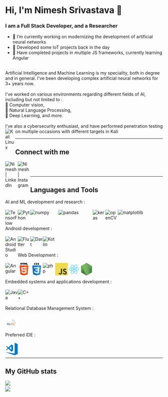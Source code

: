 # Hi, I'm Nimesh Srivastava 🤠

### I am a Full Stack Developer, and a Researcher
- 🔭 I’m currently working on modernizing the development of artificial neural networks
- 🦖 Developed some IoT projects back in the day
- 🌱 Have completed projects in multiple JS frameworks, currently learning Angular

<br>
Artificial Intelligence and Machine Learning is my speciality, both in degree and in general. I've been developing complex artificial neural networks for 3+ years now.  <br>
<br>
I've worked on various environments regarding different fields of AI, including but not limited to :<br>
      🥇 Computer vision,<br>
      🥈 Natural Language Processing,<br>
      🥉 Deep Learning, and more.

<br>
<br>
I've also a cybersecurity enthusiast, and have performed penetration testing on multiple occasions with different targets in Kali<img align="left" alt="Kali Linux" width="32px" src="https://img.icons8.com/color/2x/kali-linux.png">

<br>

***

## Connect with me
[<img align="left" alt="Nimesh | LinkedIn" width="40px" src="https://img.icons8.com/fluent/72/linkedin.png">](https://www.linkedin.com/in/nimesh-srivastava-927b56129)
[<img align="left" alt="Nimesh | Instagram" width="40px" src="https://img.icons8.com/fluent/72/instagram-new.png">](https://www.instagram.com/nimesh_srivastava/)

<br>
<br>

***

## Languages and Tools
AI and ML development and research :
<br>
<br>
<img align="left" alt="TensorFlow" width="40px" src="https://img.icons8.com/color/2x/tensorflow.png">
<img align="left" alt="Python" width="40px" src="https://img.icons8.com/color/72/python.png">
<img align="left" alt="numpy" width="90px" src="https://upload.wikimedia.org/wikipedia/commons/thumb/3/31/NumPy_logo_2020.svg/640px-NumPy_logo_2020.svg.png">
<img align="left" alt="pandas" width="110px" src="https://www.kindpng.com/picc/m/574-5747046_python-pandas-logo-transparent-hd-png-download.png">
<img align="left" alt="keras" width="40px" src="https://upload.wikimedia.org/wikipedia/commons/thumb/a/ae/Keras_logo.svg/512px-Keras_logo.svg.png">
<img align="left" alt="openCV" width="40px" src="https://pics.freeicons.io/uploads/icons/png/2084117441551941714-512.png">
<img align="left" alt="matplotlib" width="120px" src="https://matplotlib.org/3.1.1/_static/logo2_compressed.svg">
<br><br><br>
Android development :
<br>
<br>
<img align="left" alt="Android Studio" width="40px" src="https://img.icons8.com/plasticine/72/android-os.png">
<img align="left" alt="Flutter" width="40px" src="https://img.icons8.com/color/72/flutter.png">
<img align="left" alt="Dart" width="40px" src="https://img.icons8.com/color/2x/dart.png">
<img align="left" alt="Kotlin" width="40px" src="https://img.icons8.com/color/72/kotlin.png">
<br><br><br>
Web Development :
<br>
<br>
<img align="left" alt="Angular" width="40px" src="https://img.icons8.com/color/72/angularjs.png">
<img align="left" alt="HTML5" width="40px" src="https://raw.githubusercontent.com/github/explore/80688e429a7d4ef2fca1e82350fe8e3517d3494d/topics/html/html.png">
<img align="left" alt="CSS" width="40px" src="https://raw.githubusercontent.com/github/explore/80688e429a7d4ef2fca1e82350fe8e3517d3494d/topics/css/css.png">
<img align="left" alt="php" width="40px" src="https://img.icons8.com/officel/2x/php-logo.png">
<img align="left" alt="JavaScript" width="40px"  src="https://raw.githubusercontent.com/github/explore/80688e429a7d4ef2fca1e82350fe8e3517d3494d/topics/javascript/javascript.png">
<img align="left" alt="React" width="40px" src="https://raw.githubusercontent.com/github/explore/80688e429a7d4ef2fca1e82350fe8e3517d3494d/topics/react/react.png">
<img align="left" alt="Node.js" width="40px"  src="https://raw.githubusercontent.com/github/explore/80688e429a7d4ef2fca1e82350fe8e3517d3494d/topics/nodejs/nodejs.png">
<br><br><br>
Embedded systems and applications development :
<br>
<br>
<img align="left" alt="Java" width="40px" src="https://img.icons8.com/color/72/java-coffee-cup-logo.png">
<img align="left" alt="C++" width="40px" src="https://img.icons8.com/color/72/c-plus-plus-logo.png">
<br><br><br>
Relational Database Management System :
<br>
<br>
<img align="left" alt="MySQL" width="40px" src="https://raw.githubusercontent.com/github/explore/80688e429a7d4ef2fca1e82350fe8e3517d3494d/topics/mysql/mysql.png">
<br><br><br>
Preferred IDE :
<br>
<br>
<img align="left" alt="Visual Studio Code" width="40px"  src="https://raw.githubusercontent.com/github/explore/80688e429a7d4ef2fca1e82350fe8e3517d3494d/topics/visual-studio-code/visual-studio-code.png">
<br>
<br>
***

## My GitHub stats
<img align="centre" src="https://github-readme-stats.vercel.app/api?username=Nimesh-Srivastava&count_private=true&show_icons=true&theme=dark&hide_title=true">

<br>

<img align="centre" src="https://github-readme-stats.vercel.app/api/top-langs/?username=Nimesh-Srivastava&layout=compact">

